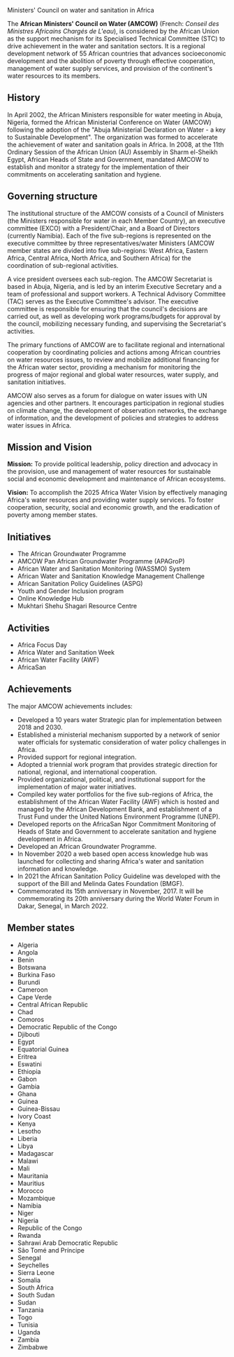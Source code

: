 Ministers' Council on water and sanitation in Africa

The **African Ministers' Council on Water (AMCOW)** (French: _Conseil des
Ministres Africains Chargés de L'eau_), is considered by the African Union as
the support mechanism for its Specialised Technical Committee (STC) to drive
achievement in the water and sanitation sectors. It is a regional development
network of 55 African countries that advances socioeconomic development and
the abolition of poverty through effective cooperation, management of water
supply services, and provision of the continent's water resources to its
members.

## History

In April 2002, the African Ministers responsible for water meeting in Abuja,
Nigeria, formed the African Ministerial Conference on Water (AMCOW) following
the adoption of the "Abuja Ministerial Declaration on Water - a key to
Sustainable Development". The organization was formed to accelerate the
achievement of water and sanitation goals in Africa. In 2008, at the 11th
Ordinary Session of the African Union (AU) Assembly in Sharm el-Sheikh Egypt,
African Heads of State and Government, mandated AMCOW to establish and monitor
a strategy for the implementation of their commitments on accelerating
sanitation and hygiene.

## Governing structure

The institutional structure of the AMCOW consists of a Council of Ministers
(the Ministers responsible for water in each Member Country), an executive
committee (EXCO) with a President/Chair, and a Board of Directors (currently
Namibia). Each of the five sub-regions is represented on the executive
committee by three representatives/water Ministers (AMCOW member states are
divided into five sub-regions: West Africa, Eastern Africa, Central Africa,
North Africa, and Southern Africa) for the coordination of sub-regional
activities.

A vice president oversees each sub-region. The AMCOW Secretariat is based in
Abuja, Nigeria, and is led by an interim Executive Secretary and a team of
professional and support workers. A Technical Advisory Committee (TAC) serves
as the Executive Committee's advisor. The executive committee is responsible
for ensuring that the council's decisions are carried out, as well as
developing work programs/budgets for approval by the council, mobilizing
necessary funding, and supervising the Secretariat's activities.

The primary functions of AMCOW are to facilitate regional and international
cooperation by coordinating policies and actions among African countries on
water resources issues, to review and mobilize additional financing for the
African water sector, providing a mechanism for monitoring the progress of
major regional and global water resources, water supply, and sanitation
initiatives.

AMCOW also serves as a forum for dialogue on water issues with UN agencies and
other partners. It encourages participation in regional studies on climate
change, the development of observation networks, the exchange of information,
and the development of policies and strategies to address water issues in
Africa.

## Mission and Vision

**Mission:** To provide political leadership, policy direction and advocacy in
the provision, use and management of water resources for sustainable social
and economic development and maintenance of African ecosystems.

**Vision:** To accomplish the 2025 Africa Water Vision by effectively managing
Africa's water resources and providing water supply services. To foster
cooperation, security, social and economic growth, and the eradication of
poverty among member states.

## Initiatives

  * The African Groundwater Programme
  * AMCOW Pan African Groundwater Programme (APAGroP)
  * African Water and Sanitation Monitoring (WASSMO) System
  * African Water and Sanitation Knowledge Management Challenge
  * African Sanitation Policy Guidelines (ASPG)
  * Youth and Gender Inclusion program
  * Online Knowledge Hub
  * Mukhtari Shehu Shagari Resource Centre

## Activities

  * Africa Focus Day
  * Africa Water and Sanitation Week
  * African Water Facility (AWF)
  * AfricaSan

## Achievements

The major AMCOW achievements includes:

  * Developed a 10 years water Strategic plan for implementation between 2018 and 2030.
  * Established a ministerial mechanism supported by a network of senior water officials for systematic consideration of water policy challenges in Africa.
  * Provided support for regional integration.
  * Adopted a triennial work program that provides strategic direction for national, regional, and international cooperation.
  * Provided organizational, political, and institutional support for the implementation of major water initiatives.
  * Compiled key water portfolios for the five sub-regions of Africa, the establishment of the African Water Facility (AWF) which is hosted and managed by the African Development Bank, and establishment of a Trust Fund under the United Nations Environment Programme (UNEP).
  * Developed reports on the AfricaSan Ngor Commitment Monitoring of Heads of State and Government to accelerate sanitation and hygiene development in Africa.
  * Developed an African Groundwater Programme.
  * In November 2020 a web based open access knowledge hub was launched for collecting and sharing Africa's water and sanitation information and knowledge.
  * In 2021 the African Sanitation Policy Guideline was developed with the support of the Bill and Melinda Gates Foundation (BMGF).
  * Commemorated its 15th anniversary in November, 2017. It will be commemorating its 20th anniversary during the World Water Forum in Dakar, Senegal, in March 2022.

## Member states

  * Algeria
  * Angola
  * Benin
  * Botswana
  * Burkina Faso
  * Burundi
  * Cameroon
  * Cape Verde
  * Central African Republic
  * Chad
  * Comoros
  * Democratic Republic of the Congo
  * Djibouti
  * Egypt
  * Equatorial Guinea
  * Eritrea
  * Eswatini
  * Ethiopia
  * Gabon
  * Gambia
  * Ghana
  * Guinea
  * Guinea-Bissau
  * Ivory Coast
  * Kenya
  * Lesotho
  * Liberia
  * Libya
  * Madagascar
  * Malawi
  * Mali
  * Mauritania
  * Mauritius
  * Morocco
  * Mozambique
  * Namibia
  * Niger
  * Nigeria
  * Republic of the Congo
  * Rwanda
  * Sahrawi Arab Democratic Republic
  * São Tomé and Príncipe
  * Senegal
  * Seychelles
  * Sierra Leone
  * Somalia
  * South Africa
  * South Sudan
  * Sudan
  * Tanzania
  * Togo
  * Tunisia
  * Uganda
  * Zambia
  * Zimbabwe